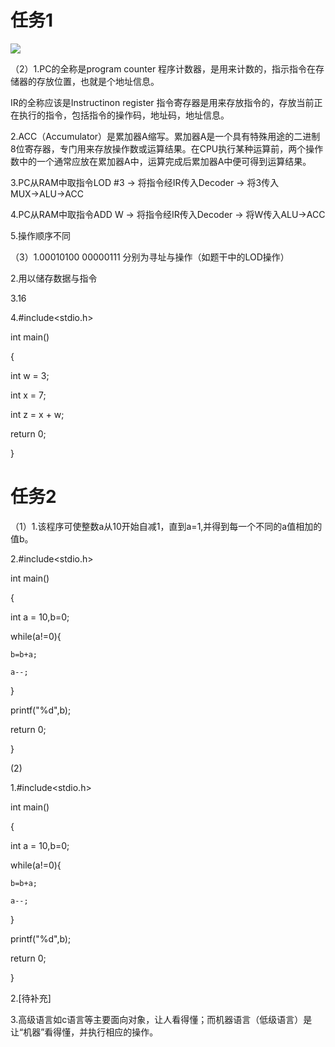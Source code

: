 # 任务1
![](https://img-blog.csdnimg.cn/20181107172921655.png?x-oss-process=image/watermark,type_ZmFuZ3poZW5naGVpdGk,shadow_10,text_aHR0cHM6Ly9ibG9nLmNzZG4ubmV0L3dlaXhpbl80MjQ3OTA5Mg==,size_16,color_FFFFFF,t_70)

（2）1.PC的全称是program counter
程序计数器，是用来计数的，指示指令在存储器的存放位置，也就是个地址信息。

IR的全称应该是Instructinon register
指令寄存器是用来存放指令的，存放当前正在执行的指令，包括指令的操作码，地址码，地址信息。


2.ACC（Accumulator）是累加器A缩写。累加器A是一个具有特殊用途的二进制8位寄存器，专门用来存放操作数或运算结果。在CPU执行某种运算前，两个操作数中的一个通常应放在累加器A中，运算完成后累加器A中便可得到运算结果。

3.PC从RAM中取指令LOD #3 → 将指令经IR传入Decoder → 将3传入MUX→ALU→ACC

4.PC从RAM中取指令ADD W → 将指令经IR传入Decoder → 将W传入ALU→ACC

5.操作顺序不同

（3）1.00010100 00000111 分别为寻址与操作（如题干中的LOD操作）

2.用以储存数据与指令

3.16


4.#include<stdio.h>

int main()

{

int w = 3;

int x = 7;

int z = x + w; 

return 0;

}
 


# 任务2
（1）1.该程序可使整数a从10开始自减1，直到a=1,并得到每一个不同的a值相加的值b。


2.#include<stdio.h>

int main()

{

int a = 10,b=0;

while(a!=0){

    b=b+a;

    a--;
}

printf("%d",b);

return 0;

}
 

(2)

1.#include<stdio.h>

int main()

{

int a = 10,b=0;

while(a!=0){

    b=b+a;

    a--;
}

printf("%d",b);

return 0;

}

2.[待补充]

3.高级语言如c语言等主要面向对象，让人看得懂；而机器语言（低级语言）是让“机器”看得懂，并执行相应的操作。
